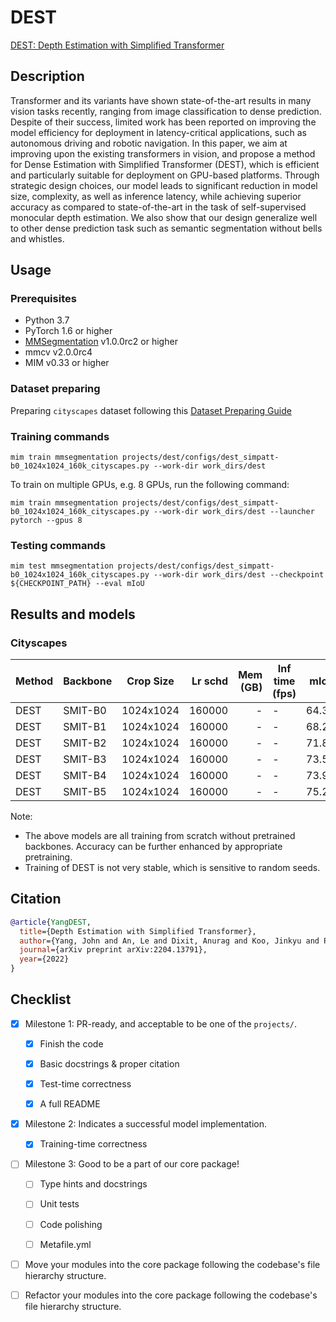 # DEST

[DEST: Depth Estimation with Simplified Transformer](https://arxiv.org/abs/2204.13791)

## Description

Transformer and its variants have shown state-of-the-art results in many vision tasks recently, ranging from image classification to dense prediction. Despite of their success, limited work has been reported on improving the model efficiency for deployment in latency-critical applications, such as autonomous driving and robotic navigation. In this paper, we aim at improving upon the existing transformers in vision, and propose a method for Dense Estimation with Simplified Transformer (DEST), which is efficient and particularly suitable for deployment on GPU-based platforms. Through strategic design choices, our model leads to significant reduction in model size, complexity, as well as inference latency, while achieving superior accuracy as compared to state-of-the-art in the task of self-supervised monocular depth estimation. We also show that our design generalize well to other dense prediction task such as semantic segmentation without bells and whistles.

## Usage

### Prerequisites

- Python 3.7
- PyTorch 1.6 or higher
- [MMSegmentation](https://github.com/open-mmlab/mmsegmentation) v1.0.0rc2 or higher
- mmcv v2.0.0rc4
- MIM v0.33 or higher

### Dataset preparing

Preparing `cityscapes` dataset following this [Dataset Preparing Guide](https://github.com/open-mmlab/mmsegmentation/blob/master/docs/en/dataset_prepare.md#prepare-datasets)

### Training commands

```shell
mim train mmsegmentation projects/dest/configs/dest_simpatt-b0_1024x1024_160k_cityscapes.py --work-dir work_dirs/dest
```

To train on multiple GPUs, e.g. 8 GPUs, run the following command:

```shell
mim train mmsegmentation projects/dest/configs/dest_simpatt-b0_1024x1024_160k_cityscapes.py --work-dir work_dirs/dest --launcher pytorch --gpus 8
```

### Testing commands

```shell
mim test mmsegmentation projects/dest/configs/dest_simpatt-b0_1024x1024_160k_cityscapes.py --work-dir work_dirs/dest --checkpoint ${CHECKPOINT_PATH} --eval mIoU
```

## Results and models

### Cityscapes

| Method | Backbone | Crop Size | Lr schd | Mem (GB) | Inf time (fps) |  mIoU | mIoU(ms+flip) | config                                                                                                                       | download |
| ------ | -------- | --------- | ------: | -------: | -------------- | ----: | ------------- | ---------------------------------------------------------------------------------------------------------------------------- | -------- |
| DEST   | SMIT-B0  | 1024x1024 |  160000 |        - | -              | 64.34 | -             | [config](https://github.com/open-mmlab/mmsegmentation/blob/master/configs/dest/dest_simpatt-b0_1024x1024_160k_cityscapes.py) | -        |
| DEST   | SMIT-B1  | 1024x1024 |  160000 |        - | -              | 68.21 | -             | [config](https://github.com/open-mmlab/mmsegmentation/blob/master/configs/dest/dest_simpatt-b1_1024x1024_160k_cityscapes.py) | -        |
| DEST   | SMIT-B2  | 1024x1024 |  160000 |        - | -              | 71.89 | -             | [config](https://github.com/open-mmlab/mmsegmentation/blob/master/configs/dest/dest_simpatt-b2_1024x1024_160k_cityscapes.py) | -        |
| DEST   | SMIT-B3  | 1024x1024 |  160000 |        - | -              | 73.51 | -             | [config](https://github.com/open-mmlab/mmsegmentation/blob/master/configs/dest/dest_simpatt-b3_1024x1024_160k_cityscapes.py) | -        |
| DEST   | SMIT-B4  | 1024x1024 |  160000 |        - | -              | 73.99 | -             | [config](https://github.com/open-mmlab/mmsegmentation/blob/master/configs/dest/dest_simpatt-b4_1024x1024_160k_cityscapes.py) | -        |
| DEST   | SMIT-B5  | 1024x1024 |  160000 |        - | -              | 75.28 | -             | [config](https://github.com/open-mmlab/mmsegmentation/blob/master/configs/dest/dest_simpatt-b5_1024x1024_160k_cityscapes.py) | -        |

Note:

- The above models are all training from scratch without pretrained backbones. Accuracy can be further enhanced by appropriate pretraining.
- Training of DEST is not very stable, which is sensitive to random seeds.

## Citation

```bibtex
@article{YangDEST,
  title={Depth Estimation with Simplified Transformer},
  author={Yang, John and An, Le and Dixit, Anurag and Koo, Jinkyu and Park, Su Inn},
  journal={arXiv preprint arXiv:2204.13791},
  year={2022}
}
```

## Checklist

- [x] Milestone 1: PR-ready, and acceptable to be one of the `projects/`.

  - [x] Finish the code

  - [x] Basic docstrings & proper citation

  - [x] Test-time correctness

  - [x] A full README

- [x] Milestone 2: Indicates a successful model implementation.

  - [x] Training-time correctness

- [ ] Milestone 3: Good to be a part of our core package!

  - [ ] Type hints and docstrings

  - [ ] Unit tests

  - [ ] Code polishing

  - [ ] Metafile.yml

- [ ] Move your modules into the core package following the codebase's file hierarchy structure.

- [ ] Refactor your modules into the core package following the codebase's file hierarchy structure.
